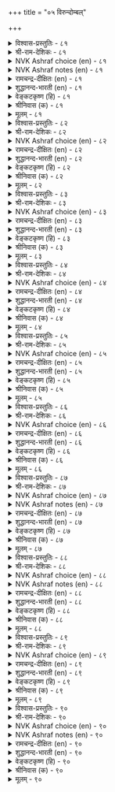 +++
title = "०५ विरुन्दोम्बल्"

+++


<details><summary>विश्वास-प्रस्तुतिः - ८१</summary>

इरुन्दोम्बि इल्वाऴ्व तॆल्लाम् विरुन्दोम्बि  
वेळाण्मै सॆय्दऱ्पॊरुट्टु।      ८१
</details>

<details><summary>श्री-राम-देशिकः - ८१</summary>

सम्भाराः सम्भ्रियन्ते ये गृहस्थाश्रमवासिना ।  
सर्वे ते विनियोक्तव्याः सदैवातिथिपूजने ॥ ८१॥
</details>

<details><summary>NVK Ashraf choice (en) - ८१</summary>

००८१
It is to exercise the benevolence of hospitality
That people earn a living and establish homes.
(W.H. Drew and J. Lazarus), (N.V.K. Ashraf)
</details>

<details><summary>NVK Ashraf notes (en) - ८१</summary>

८१. Compare with २१२. "All the wealth earned by toils is meant to serve those who deserve" * - ( Shuddhananda Bharatiar)
</details>

<details><summary>रामचन्द्र-दीक्षितः (en) - ८१</summary>

81\. iruntu ōmpi il vāḻvatu ellām viruntu ōmpi  
vēḷāṇmai ceytaṟporuṭṭu.

81\. To keep house and to acquire wealth is only to minister to guests.  
</details>

<details><summary>शुद्धानन्द-भारती (en) - ८१</summary>

1\. இருந்தோம்பி இல்வாழ்வ தெல்லாம் விருந்தோம்பி  
வேளாண்மை செய்தற் பொருட்டு  
Men set up home, toil and earn  
To tend the guests and do good turn.         81  
</details>

<details><summary>वेङ्कटकृष्ण (हि) - ८१</summary>

81
योग-क्षेम निबाह कर, चला रहा घर-बार ।  
आदर करके अतिथि का, करने को उपकार ॥
</details>

<details><summary>श्रीनिवास (क) - ८१</summary>

81. मनॆयल्लि इद्दु (सॊत्तुगळन्नॆल्ल) कापाडि मनॆवार्तॆ नडॆसुवुदॆल्ला अतिथिगळन्नु उपचरिस उपकार माडुवुदक्कागिये.

</details>

<details><summary>मूलम् - ८१</summary>

इरुन्दोम्बि इल्वाऴ्व तॆल्लाम् विरुन्दोम्बि  
वेळाण्मै सॆय्दऱ्पॊरुट्टु।      ८१
</details>

<details><summary>विश्वास-प्रस्तुतिः - ८२</summary>

विरुन्दु पुऱत्तदात् तानुण्डल् सावा  
मरुन्दॆनिनुम् वेण् डऱ्पाऱ्ऱण्ड्रु।      ८२
</details>

<details><summary>श्री-राम-देशिकः - ८२</summary>

प्रियातिथिमसम्मान्य गृहे यद्वस्तु भुज्यते ।  
साक्षादमृतमेवास्तु न तच्छ्लाघ्यं कदाचन ॥ ८२॥
</details>

<details><summary>NVK Ashraf choice (en) - ८२</summary>

००८२
With a guest outside, it is wrong to eat alone,
Even the nectar of immortality. *
(N.V.K. Ashraf), (Satguru Subramuniyaswami)
</details>

<details><summary>रामचन्द्र-दीक्षितः (en) - ८२</summary>

82\. viruntu puṟattatāt tāṉ uṇṭal, cāvā  
maruntu eṉiṉum vēṇṭaṟpāṟṟu aṉṟu.

82\. With a guest waiting it would not be proper to eat even though it were nectar.  
</details>

<details><summary>शुद्धानन्द-भारती (en) - ८२</summary>

2\. விருந்து புறத்ததாத் தானுண்டல் சாவா  
மருந்தெனினும் வேண்டற்பாற் றன்று  
To keep out guests cannot be good  
Albeit you eat nectar-like food.         82  
</details>

<details><summary>वेङ्कटकृष्ण (हि) - ८२</summary>

82
बाहर ठहरा अतिथि को, अन्दर बैठे आप ।  
देवामृत का क्यों न हो, भोजन करना पाप ॥
</details>

<details><summary>श्रीनिवास (क) - ८२</summary>

82. अतिथियागि बन्दवरु हॊरगिरुवार अदु अमृतवादरू तानॊब्बने उण्णलु बयस बारदु.

</details>

<details><summary>मूलम् - ८२</summary>

विरुन्दु पुऱत्तदात् तानुण्डल् सावा  
मरुन्दॆनिनुम् वेण् डऱ्पाऱ्ऱण्ड्रु।      ८२
</details>

<details><summary>विश्वास-प्रस्तुतिः - ८३</summary>

वरुविरुन्दु वैगलुम् ओम्बुवान् वाऴ्क्कै  
परुवन्दु पाऴ्बडुदल् इण्ड्रु।      ८३
</details>

<details><summary>श्री-राम-देशिकः - ८३</summary>

स्वगृहप्राप्तमतिथिं भक्त्या सत्कुर्वतः सदा ।  
दारिद्र्यं न भवेत् किन्तु धनं चाप्यभिवर्धते ॥ ८३॥
</details>

<details><summary>NVK Ashraf choice (en) - ८३</summary>

००८३
His life won’t suffer from want,
Who always cherishes his flowing guests.
MR, (N.V.K. Ashraf)
</details>

<details><summary>रामचन्द्र-दीक्षितः (en) - ८३</summary>

83\. varu viruntu vaikalum ōmpuvāṉ vāḻkkai  
paruvantu pāḻpaṭutal iṉṟu.

83\. A life of one who daily looks after the incoming guests will never suffer from poverty.  
</details>

<details><summary>शुद्धानन्द-भारती (en) - ८३</summary>

3\. வருவிருந்து வைகலும் ஓம்புவான் வாழ்க்கை  
பருவந்து பாழ்படுதல் இன்று  
Who tends his guests day in and out  
His life in want never wears out.         83  
</details>

<details><summary>वेङ्कटकृष्ण (हि) - ८३</summary>

83
दिन दिन आये अतिथि का, करता जो सत्कार ।  
वह जीवन दारिद्रय का, बनता नहीं शिकार ॥
</details>

<details><summary>श्रीनिवास (क) - ८३</summary>

83. (तन्न काणबरुव) अतिथियन्नु यावागलू उपचरिसुववन बाळ्वॆ कष्टगळिन्द पाडुपट्टु हाळागुवुदिल्ल.

</details>

<details><summary>मूलम् - ८३</summary>

वरुविरुन्दु वैगलुम् ओम्बुवान् वाऴ्क्कै  
परुवन्दु पाऴ्बडुदल् इण्ड्रु।      ८३
</details>

<details><summary>विश्वास-प्रस्तुतिः - ८४</summary>

अगनमर्न्दु सॆय्याळ् उऱैयुम् मुगनमर्न्दु  
नल्विरुन्दु ओम्बुवान् इल्।      ८४
</details>

<details><summary>श्री-राम-देशिकः - ८४</summary>

शुद्धातिथिं वेश्म गतं सेवमानस्य सादरम् ।  
नरस्य गेहे वसति प्रसन्ना पद्मसम्भवा ॥ ८४॥
</details>

<details><summary>NVK Ashraf choice (en) - ८४</summary>

००८४
The goddess of fortune will dwell in the house of one
Who plays host with a smile. *
(N.V.K. Ashraf), (P.S. Sundaram)
</details>

<details><summary>रामचन्द्र-दीक्षितः (en) - ८४</summary>

84\. akaṉ amarntu ceyyāḷ uṟaiyum-mukaṉ amarntu  
nal viruntu ōmpuvāṉ il.

84\. Fortune smiles on the house of one who entertains with cheerful face worthy guests.  
</details>

<details><summary>शुद्धानन्द-भारती (en) - ८४</summary>

4\. அகனமர்ந்து செய்யாள் உறையும் முகனமர்ந்து  
நல்விருந்து ஓம்புவான் இல்.  
The goddess of wealth will gladly rest  
Where smiles welcome the worthy guest.         84  
</details>

<details><summary>वेङ्कटकृष्ण (हि) - ८४</summary>

84
मुख प्रसन्न हो जो करे, योग्य अतिथि-सत्कार ।  
उसके घर में इन्दिरा, करती सदा बहार ॥
</details>

<details><summary>श्रीनिवास (क) - ८४</summary>

84. योग्य अतिथिगळन्नु मुखवरळिसिकॊण्डु उपचरिसुवातनन्नु सिरिमनवॊलिदु सेरुवळु.

</details>

<details><summary>मूलम् - ८४</summary>

अगनमर्न्दु सॆय्याळ् उऱैयुम् मुगनमर्न्दु  
नल्विरुन्दु ओम्बुवान् इल्।      ८४
</details>

<details><summary>विश्वास-प्रस्तुतिः - ८५</summary>

वित्तुम् इडल्वेण्डुम् कॊल्लो विरुन्दोम्बि  
मिच्चिल् मिसैवान् पुलम्।      ८५
</details>

<details><summary>श्री-राम-देशिकः - ८५</summary>

भोजयित्वाऽतिथिं पूर्वे शिष्टं स्वीकृत्य जीवत्ः ।  
बीजावापं विना क्षेत्रे जातन्ते सस्यसम्पदः ॥ ८५॥
</details>

<details><summary>NVK Ashraf choice (en) - ८५</summary>

००८५
Should his field be sown,
Who first feeds the guests and eats the rest?
( Shuddhananda Bharatiar)
</details>

<details><summary>रामचन्द्र-दीक्षितः (en) - ८५</summary>

85\. vittum iṭalvēṇṭum kollō-viruntu ōmpi,  
miccil micaivāṉ pulam?.

85\. Does the field of one who partakes of what remains after entertaining the guest, need to be sown with seeds?  
</details>

<details><summary>शुद्धानन्द-भारती (en) - ८५</summary>

5\. வித்தும் இடல்வேண்டும் கொல்லோ விருந்தோம்பி  
மிச்சில் மிசைவான் புலம்.  
Should his field be sown who first  
Feeds the guests and eats the rest?         85  
</details>

<details><summary>वेङ्कटकृष्ण (हि) - ८५</summary>

85
खिला पिला कर अतिथि को, अन्नशेष जो खाय ।  
ऐसों के भी खेत को, काहे बोया जाया ॥
</details>

<details><summary>श्रीनिवास (क) - ८५</summary>

85. अतिथिगळन्नुपचरिसि, उणबडिसि मिक्कुदन्नु तानुण्णुववस हॊलगळल्लि बीजवन्नु बित्तलेकॆ? (बित्तदॆये तानागि बॆळॆयुवुदु)

</details>

<details><summary>मूलम् - ८५</summary>

वित्तुम् इडल्वेण्डुम् कॊल्लो विरुन्दोम्बि  
मिच्चिल् मिसैवान् पुलम्।      ८५
</details>

<details><summary>विश्वास-प्रस्तुतिः - ८६</summary>

सॆल्विरुन्दु ओम्बि वरुविरुन्दु पार्त्तिरुप्पान्  
नल्वरुन्दु वानत् तवर्क्कु।      ८६
</details>

<details><summary>श्री-राम-देशिकः - ८६</summary>

तोषयित्वाऽतिथिं प्राप्तमन्यान् अतिथिसत्तमान् ।  
यो हि प्रतीक्षते सोऽयं देवानामतिथिर्भवेत् ॥ ८६॥
</details>

<details><summary>NVK Ashraf choice (en) - ८६</summary>

००८६
Who hosts the passing guests and waits for hosting more
Will be hosted by the gods. *
(P.S. Sundaram)
</details>

<details><summary>रामचन्द्र-दीक्षितः (en) - ८६</summary>

86\. cel viruntu ōmpi, varu viruntu pārttiruppāṉ  
nal viruntu, vāṉattavarkku.

86\. He who cherishes the guests who come to him, and looks forward to new guests, will himself be the honoured guest of the gods.  
</details>

<details><summary>शुद्धानन्द-भारती (en) - ८६</summary>

6\. செல்விருந்து ஓம்பி வருவிருந்து பார்த்திருப்பான்  
நல்விருந்து வானத் தவர்க்கு  
Who tends a guest and looks for next  
Is a welcome guest in heaven's feast.         86  
</details>

<details><summary>वेङ्कटकृष्ण (हि) - ८६</summary>

86
प्राप्त अतिथि को पूज कर, और अतिथि को देख ।  
जो रहता, वह स्वर्ग का, अतिथि बनेगा नेक ॥
</details>

<details><summary>श्रीनिवास (क) - ८६</summary>

86. बन्द अतिथिगळन्नु उपचरिसि, मत्तॆ बरुव अतिथिगळन्नु ऎदुरु नोडुत्तिरुववनु, स्वर्गलोकदल्लिरुव देवतॆगळिगॆ ऒळ्ळॆय अतिथियागुत्तानॆ.

</details>

<details><summary>मूलम् - ८६</summary>

सॆल्विरुन्दु ओम्बि वरुविरुन्दु पार्त्तिरुप्पान्  
नल्वरुन्दु वानत् तवर्क्कु।      ८६
</details>

<details><summary>विश्वास-प्रस्तुतिः - ८७</summary>

इनैत्तुणैत् तॆन्बदॊन् ऱिल्लै विरुन्दिन्  
तुणैत्तुणै वेळ्विप् पयन्।      ८७
</details>

<details><summary>श्री-राम-देशिकः - ८७</summary>

सदाराधनयज्ञस्य फलं वाचामगोचरम् ।  
अतिथेर्योग्यता भेदात् फलमेदोऽपि सम्मत्ः ॥ ८७॥
</details>

<details><summary>NVK Ashraf choice (en) - ८७</summary>

००८७
The gains of hospitality cannot be reckoned.
Their worth depends on the guest.
(P.S. Sundaram)
</details>

<details><summary>NVK Ashraf notes (en) - ८७</summary>

८७. Compare with १०५. "Not according to the aid but its receiver is its recompense determined" - (P.S. Sundaram)
</details>

<details><summary>रामचन्द्र-दीक्षितः (en) - ८७</summary>

87\. iṉait tuṇaittu eṉpatu oṉṟu illai; viruntiṉ  
tuṇait tuṇai-vēḷvip payaṉ.

87\. The effects of hospitality cannot be exactly measured. They are proportionate to the worth of the guest.  
</details>

<details><summary>शुद्धानन्द-भारती (en) - ८७</summary>

7\. இனைத்துணைத் தென்பதொன் றில்லை: விருந்தின்  
துணைத்துணை வேள்விப் பயன்  
Worth of the guest of quality  
Is worth of hospitality.         87  
</details>

<details><summary>वेङ्कटकृष्ण (हि) - ८७</summary>

87
अतिथि-यज्ञ के सुफल की, महिमा का नहिं मान ।  
जितना अतिथि महान है, उतना ही वह मान ॥
</details>

<details><summary>श्रीनिवास (क) - ८७</summary>

87. अतिथिगळन्नु आदरिसुव यज्ञद फल इष्टु ऎन्दु अळॆयलळवल्ल. अतिथिगळ योग्यतॆयन्ननुसरिसि अदु उण्टागुत्तदॆ.

</details>

<details><summary>मूलम् - ८७</summary>

इनैत्तुणैत् तॆन्बदॊन् ऱिल्लै विरुन्दिन्  
तुणैत्तुणै वेळ्विप् पयन्।      ८७
</details>

<details><summary>विश्वास-प्रस्तुतिः - ८८</summary>

परिन्दोम्बिप् पट्रट्रेम् ऎन्बर् विरुन्दोम्बि  
वेळ्वि तलैप्पडा तार्।      ८८
</details>

<details><summary>श्री-राम-देशिकः - ८८</summary>

यस्यातिथीनां सत्कारयज्ञे बुद्धिर्न जायते ।  
लब्धं वस्तु परिभ्रष्टं भवेदिति स चिन्तयेत् ॥ ८८॥
</details>

<details><summary>NVK Ashraf choice (en) - ८८</summary>

००८८
"We toiled, stored and lost", lament those
Who never sacrificed for hospitality.
(N.V.K. Ashraf)
</details>

<details><summary>NVK Ashraf notes (en) - ८८</summary>

८८. By way of interpretation, this translation by (Satguru Subramuniyaswami) would help: "Those who never sacrifice to care for guests will later lament: We hoarded wealth, estranged ourselves, now none will care for us"
</details>

<details><summary>रामचन्द्र-दीक्षितः (en) - ८८</summary>

88\. 'parintu ōmpi, paṟṟu aṟṟēm' eṉpar-viruntu ōmpi  
vēḷvi talaippaṭātār.

88\. Those who have failed in their duties to guests will regret the folly of mere hoarding.  
</details>

<details><summary>शुद्धानन्द-भारती (en) - ८८</summary>

8\. பரிந்தோம்பிப் பற்றற்றேம் என்பர் விருந்தோம்பி  
வேள்வி தலைப்படா தார்  
Who loathe guest-service one day cry:  
"We toil and store; but life is dry".         88  
</details>

<details><summary>वेङ्कटकृष्ण (हि) - ८८</summary>

88
'कठिन यत्न से जो जुड़ा, सब धन हुआ समाप्त' ।  
यों रोवें, जिनको नहीं, अतिथि-यज्ञ-फल प्राप्त ॥
</details>

<details><summary>श्रीनिवास (क) - ८८</summary>

88. अतिथिगळन्नु आदरिसि, आ यज्ञफलदल्लि पालुगॊळ्ळदवरु तावु कष्टपट्टु कापाडिट्ट स्वत्तुगळॆल्ल तमगॆ अधारवागदॆ निष्फलवादुवॆ ऎन्दु (मुन्दॆ) परिताप पडुवरु.

</details>

<details><summary>मूलम् - ८८</summary>

परिन्दोम्बिप् पट्रट्रेम् ऎन्बर् विरुन्दोम्बि  
वेळ्वि तलैप्पडा तार्।      ८८
</details>

<details><summary>विश्वास-प्रस्तुतिः - ८९</summary>

उडैमैयुळ् इन्मै विरुन्दोम्बल् ओम्बा  
मडमै मडवार्गण् उण्डु।      ८९
</details>

<details><summary>श्री-राम-देशिकः - ८९</summary>

दरिद्र एव मन्तव्यो वित्ते सत्यपि पुष्कले ।  
भातिथ्यदानविमुखो यो भवेद् भुवने जडः ॥ ८९॥
</details>

<details><summary>NVK Ashraf choice (en) - ८९</summary>

००८९
To have no guests is to want amidst plenty:
Such poverty belongs to fools.
(P.S. Sundaram)
</details>

<details><summary>रामचन्द्र-दीक्षितः (en) - ८९</summary>

89\. uṭaimaiyuḷ iṉmai viruntu ōmpal ōmpā  
maṭamai; maṭavārkaṇ uṇṭu.

89\. To be poor amidst plenty is to despise hospitality. Such folly is only of the ignorant.  
</details>

<details><summary>शुद्धानन्द-भारती (en) - ८९</summary>

9\. உடமையுள் இன்மை விருந்தோம்பல் ஓம்பா  
மடமை மடவார்கண் உண்டு  
The man of wealth is poor indeed  
Whose folly fails the guest to feed.         89  
</details>

<details><summary>वेङ्कटकृष्ण (हि) - ८९</summary>

89
निर्धनता संपत्ति में, अतिथि-उपेक्षा जान ।  
मूर्ख जनों में मूर्ख यह, पायी जाती बान ॥
</details>

<details><summary>श्रीनिवास (क) - ८९</summary>

89. अतिथिगळन्नु आदरिसदिरुव मूर्खतनवु, सिरियिद्दू दारिद्र्य अनुभविसिदन्तॆ; अदु मूर्खरल्लि इरुत्तदॆ.

</details>

<details><summary>मूलम् - ८९</summary>

उडैमैयुळ् इन्मै विरुन्दोम्बल् ओम्बा  
मडमै मडवार्गण् उण्डु।      ८९
</details>

<details><summary>विश्वास-प्रस्तुतिः - ९०</summary>

मोप्पक् कुऴैयुम् अनिच्चम् मुगन्दिरिन्दु  
नोक्कक् कुनऴ्युम् विरुन्दु।      ९०
</details>

<details><summary>श्री-राम-देशिकः - ९०</summary>

शिरीषपुष्पमाघ्राणात् म्लानं सञ्जायते यथा ।  
तथाऽतिथीनां वदनं स्याद् गृहस्थे पराङ्मुखे ॥ ९०॥
</details>

<details><summary>NVK Ashraf choice (en) - ९०</summary>

००९०
Flower aniccham withers when merely smelt.
An unwelcome look is enough to wither a guest. *
(Satguru Subramuniyaswami)
</details>

<details><summary>NVK Ashraf notes (en) - ९०</summary>

९०. Aniccham is a flower known for its fragility. Valluvar uses this flower in four places in Kural. The remaining couplets are in the third book "Love". [see ११११, १११५, ११२०]
</details>

<details><summary>रामचन्द्र-दीक्षितः (en) - ९०</summary>

90\. mōppak kuḻaiyum aṉiccam;- mukam tirintu  
nōkkak kuḻaiyum viruntu.

90\. The aniccam flower withers when smelt, and the guest under a displeased look.
</details>

<details><summary>शुद्धानन्द-भारती (en) - ९०</summary>

10\. மோப்பக் குழையும் அனிச்சம் முகந்திரிந்து  
நோக்கக் குழையும் விருந்து  
Anicham smelt withers: like that  
A wry-faced look withers the guest.         90  
</details>

<details><summary>वेङ्कटकृष्ण (हि) - ९०</summary>

90
सूंघा ‘अनिच्च’ पुष्प को, तो वह मुरझा जाय ।  
मुँह फुला कर ताकते, सूख अतिथि-मुख जाय ॥
</details>

<details><summary>श्रीनिवास (क) - ९०</summary>

90. अनिच्च हॊ मूसिदॊडनॆ बाडुत्तदॆ. (अदे रीति) मुखवरळिसदॆ बेरॆकडॆगॆ तिरुगिसि नोडिदरॆ अतिथियु बाडि होगुत्तानॆ.
</details>

<details><summary>मूलम् - ९०</summary>

मोप्पक् कुऴैयुम् अनिच्चम् मुगन्दिरिन्दु  
नोक्कक् कुनऴ्युम् विरुन्दु।      ९०
</details>
